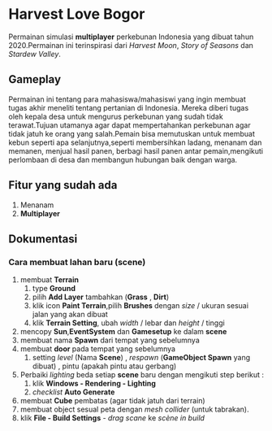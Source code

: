 # Harvest Love Bogor
Permainan simulasi **multiplayer** perkebunan Indonesia yang dibuat tahun 2020.Permainan ini terinspirasi dari *Harvest Moon*,
*Story of Seasons* dan *Stardew Valley*.

## Gameplay
Permainan ini tentang para mahasiswa/mahasiswi yang ingin membuat tugas akhir meneliti tentang pertanian di Indonesia.
Mereka diberi tugas oleh kepala desa untuk mengurus perkebunan yang sudah tidak terawat.Tujuan utamanya agar dapat mempertahankan perkebunan
agar tidak jatuh ke orang yang salah.Pemain bisa memutuskan untuk membuat kebun seperti apa selanjutnya,seperti membersihkan ladang,
menanam dan memanen, menjual hasil panen, berbagi hasil panen antar pemain,mengikuti perlombaan di desa dan membangun hubungan baik dengan warga.

## Fitur yang sudah ada
1. Menanam
2. **Multiplayer**

## Dokumentasi
### Cara membuat lahan baru (scene)
1. membuat **Terrain** 
    1. type **Ground**
    2. pilih **Add Layer** tambahkan (**Grass** , **Dirt**)
    3. klik icon **Paint Terrain**,pilih **Brushes** dengan *size* / ukuran sesuai jalan yang akan dibuat
    4. klik **Terrain Setting**, ubah *width* / lebar dan *height* / tinggi 
2. mencopy **Sun**,**EventSystem** dan **Gamesetup** ke dalam **scene**
3. membuat nama **Spawn** dari tempat yang sebelumnya
4. membuat **door** pada tempat yang sebelumnya
    1. setting *level* (Nama **Scene**) , *respawn* (**GameObject Spawn** yang dibuat) , pintu (apakah pintu atau gerbang)
5. Perbaiki *lighting* beda setiap **scene** baru dengan mengikuti step berikut : 
    1. klik **Windows - Rendering - Lighting**
    2. *checklist* **Auto Generate**
6. membuat **Cube** pembatas (agar tidak jatuh dari terrain)
7. membuat object sesual peta dengan *mesh collider* (untuk tabrakan).
8. klik **File - Build Settings** - *drag scane* ke *scène in build*